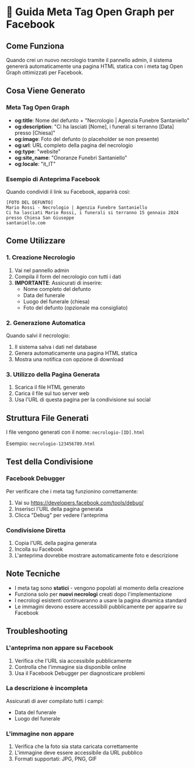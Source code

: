 # 📱 Guida Meta Tag Open Graph per Facebook

## Come Funziona

Quando crei un nuovo necrologio tramite il pannello admin, il sistema genererà automaticamente una pagina HTML statica con i meta tag Open Graph ottimizzati per Facebook.

## Cosa Viene Generato

### Meta Tag Open Graph
- **og:title**: Nome del defunto + "Necrologio | Agenzia Funebre Santaniello"
- **og:description**: "Ci ha lasciati [Nome], i funerali si terranno [Data] presso [Chiesa]"
- **og:image**: Foto del defunto (o placeholder se non presente)
- **og:url**: URL completo della pagina del necrologio
- **og:type**: "website"
- **og:site_name**: "Onoranze Funebri Santaniello"
- **og:locale**: "it_IT"

### Esempio di Anteprima Facebook
Quando condividi il link su Facebook, apparirà così:
```
[FOTO DEL DEFUNTO]
Mario Rossi - Necrologio | Agenzia Funebre Santaniello
Ci ha lasciati Mario Rossi, i funerali si terranno 15 gennaio 2024 presso Chiesa San Giuseppe
santaniello.com
```

## Come Utilizzare

### 1. Creazione Necrologio
1. Vai nel pannello admin
2. Compila il form del necrologio con tutti i dati
3. **IMPORTANTE**: Assicurati di inserire:
   - Nome completo del defunto
   - Data del funerale
   - Luogo del funerale (chiesa)
   - Foto del defunto (opzionale ma consigliato)

### 2. Generazione Automatica
Quando salvi il necrologio:
1. Il sistema salva i dati nel database
2. Genera automaticamente una pagina HTML statica
3. Mostra una notifica con opzione di download

### 3. Utilizzo della Pagina Generata
1. Scarica il file HTML generato
2. Carica il file sul tuo server web
3. Usa l'URL di questa pagina per la condivisione sui social

## Struttura File Generati

I file vengono generati con il nome: `necrologio-[ID].html`

Esempio: `necrologio-123456789.html`

## Test della Condivisione

### Facebook Debugger
Per verificare che i meta tag funzionino correttamente:
1. Vai su https://developers.facebook.com/tools/debug/
2. Inserisci l'URL della pagina generata
3. Clicca "Debug" per vedere l'anteprima

### Condivisione Diretta
1. Copia l'URL della pagina generata
2. Incolla su Facebook
3. L'anteprima dovrebbe mostrare automaticamente foto e descrizione

## Note Tecniche

- I meta tag sono **statici** - vengono popolati al momento della creazione
- Funziona solo per **nuovi necrologi** creati dopo l'implementazione
- I necrologi esistenti continueranno a usare la pagina dinamica standard
- Le immagini devono essere accessibili pubblicamente per apparire su Facebook

## Troubleshooting

### L'anteprima non appare su Facebook
1. Verifica che l'URL sia accessibile pubblicamente
2. Controlla che l'immagine sia disponibile online
3. Usa il Facebook Debugger per diagnosticare problemi

### La descrizione è incompleta
Assicurati di aver compilato tutti i campi:
- Data del funerale
- Luogo del funerale

### L'immagine non appare
1. Verifica che la foto sia stata caricata correttamente
2. L'immagine deve essere accessibile da URL pubblico
3. Formati supportati: JPG, PNG, GIF
